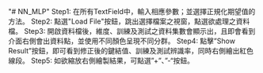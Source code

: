 "# NN_MLP" 
Step1: 在所有TextField中，輸入相應參數；並選擇正規化期望值的方法。
Step2: 點選"Load File"按鈕，跳出選擇檔案之視窗，點選欲處理之資料檔。
Step3: 開啟資料檔後，維度、訓練及測試之資料集數會顯示出，且即會看到介面右側會出資料點，並使用不同顏色呈現不同分群。
Step4: 點擊”Show Result”按鈕，即可看到修正後的鍵結值、訓練及測試辨識率，同時右側繪出紅色線段。
Step5: 如欲縮放右側繪製結果，可點選”+”、”-“按鈕。
